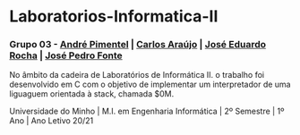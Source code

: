# Laboratorios-Informatica-II

### Grupo 03 - [André Pimentel](https://github.com/APF-git)  |  [Carlos Araújo](https://github.com/carlosdeveloper95) | [José Eduardo Rocha](https://github.com/Eduard0Rocha)  |  [José Pedro Fonte](https://github.com/josef8) 

No âmbito da cadeira de Laboratórios de Informática II. o trabalho foi desenvolvido em C com o objetivo de implementar um interpretador de uma liguaguem orientada à stack, chamada $0M.

Universidade do Minho | M.I. em Engenharia Informática | 2º Semestre | 1º Ano | Ano Letivo 20/21
